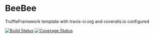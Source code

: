 # BeeBee

TruffleFramework template with travis-ci.org and coveralls.io configured

[![Build Status](https://travis-ci.org/beebee/BeeBee.svg?branch=master)](https://travis-ci.org/beebee/BeeBee)
[![Coverage Status](https://coveralls.io/repos/github/beebee/BeeBee/badge.svg?branch=master)](https://coveralls.io/github/beebee/BeeBee?branch=master)
